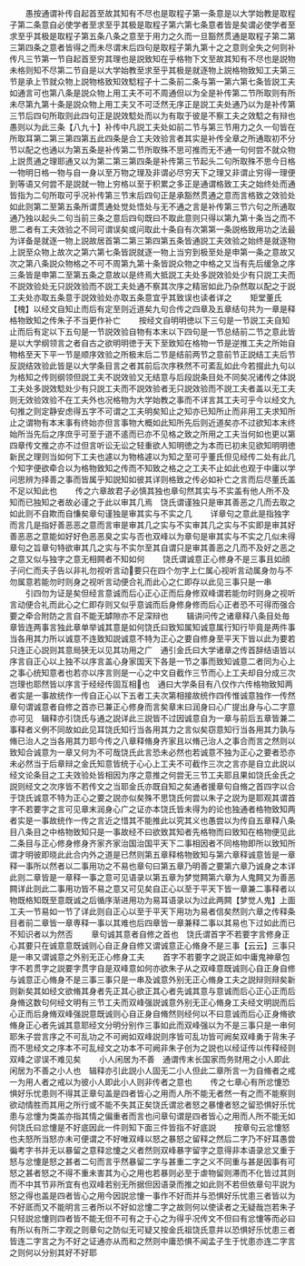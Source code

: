 <!-- { "loadSidebar": true } -->
　　愚按通谓补传自起首至故其知有不尽也是取程子第一条意是以大学始教是取程子第二条意自必使学者至求至乎其极是取程子第六第七条意者皆是矣谓必使学者至求至乎其极是取程子第五条八条之意至于用力之久而一旦豁然贯通是取程子第二第三第四条之意者皆得之而未尽谓末后四句是取程子第九第十之之意则全失之何则补传凡三节第一节自起首至穷其理也是説致知在乎格物下文至故其知有不尽也是説物未格则知不尽第二节自是以大学始教至求至乎其极是就逐物上説格物致知工夫第三节是承上节就众物上説物格致知效騐程子十二条前二条与第一第六第七条皆説工夫如通言可也第八条是説众物上用工夫不可不周通但以为全是补传第二节所取则有所未尽第九第十条是説众物上用工夫又不可泛然无序正是説工夫处通乃以为是补传第三节后四句所取则此四句正是説效騐处而以为有取于彼是不察工夫之效騐之有辩也愚则以为此三条【八九十】补传中凡説工夫处如前二节与第三节用力之久一句皆在所取耳第二第三第四第五此四条是合工夫效验言者其实是补传全章之所通取初不分节以配之也通以为第五条是补传第二节所取殊不思可推而无不通一句何尝不就众物上説贯通之理耶通又以为第二第三第四条是补传第三节起头二句所取殊不思今日格一物明日格一物与自一身以至万物之理及非谓必尽穷天下之理又非谓止穷得一理便到等语又何尝不是説就一物上穷格以至于积累之多正是通谓格致工夫之始终处而通皆指为二句所取可乎况补传第三节末后四句正是承豁然贯通之意而言格致之效验处如此则第二至第五条所谓贯通处觉处悟处与无不通之言是补传第三节六句之所通取通乃独以起头二句当前三条之意后四句既曰不取此意则只得以第九第十条当之而不思二者有工夫效验之不同可谓误矣或问取此十条自有次第第一条説格致用功之法最为详备是就逐一物上説故居首第二第三第四第五条皆通説工夫效验之始终是就逐物上説至众物上故次之第六第七条皆説就逐一物上当穷到极至处是申第一条之意故又次之第八条説众物格之不可不周第九第十条皆説众物之中格之又当有先后缓急之序三条皆是申第二至第五条之意故以是终焉大抵説工夫处多説效验处少有只説工夫而不説效验处无只説效验而不説工夫处通不察其次序之精宻如此乃杂然取以配之于説工夫处亦取五条意于説效验处亦取五条意宜乎其致误也读者详之
　　矩堂董氏【槐】以经文自知止而后有定至则近道矣九句合传之四章及五章结句共为一章是释格物致知之传朱子不当更作补亡
　　按经文自明明徳以下三句是一节説工夫自知止而后有定以下五句是一节説效验自物有本末以下四句是一节总结前二节之意此皆是以大学纲领言之者自古之欲明明徳于天下至致知在格物一节是逆推工夫之所始自物格至天下平一节是顺序效验之所极末后二节是结前两节之意前节正説结工夫后节反説结效验此皆是以大学条目言之者其前后次序秩然不可紊乱如此今若掇此九句以为格知之传则纲领但説工夫不説效验又无结意与后段説条目处不同矣况诸传之体説工夫处多説效騐处少有只説工夫而不説效验者无只説效验而不説工夫者盖以无工夫则无效验效验不在工夫外也况格物为大学始教之事而不详言其工夫可乎今以经文九句推之则定静安虑得五字不可谓之工夫明矣知止之知亦已知所止而非用工夫求知所止之谓物有本末事有终始亦但言事物大概如此知所先后则近道矣亦不过欲知本末终始所当先后之序庶乎可至于道不逺而已亦不见格之致之所用之工夫当何如也更以第四章传文推之亦不过但言听讼无讼之轻重欲人知明徳之为本而已初未见欲知明明徳新民之理则当如何下工夫也遽以为物格遽以为知之至可乎董氏但见经传二处有此几个知字便欲牵合以为格物致知之传而不知致之格之之工夫不止如此也观于中庸以学问思辨为择善之事而皆属乎知説知如彼其详则格致之传必如补亡之言而后尽董氏盖不足以知此也
　　传之六章故君子必慎其独也章句然其实与不实盖有他人所不及知而已独知之者故必谨之于此以审其几焉　饶氏谓谨独只是审其善恶之几而去取之如此则不自欺而自慊矣章句谨独是审其实与不实之几
　　详章句之意此是指独字而言几是指好善恶恶之意而言审是审其几之实与不实审其几之实与不实即是审其好善恶恶之意能如好好色恶恶臭之实与否也双峰以为章句是审其实与不实之几似未得章句之旨章句特欲审其几之实与不实尔至其自谓只是审其善恶之几而不及好之恶之之意又似与独字之意无相闗者不知如何
　　饶氏谓诚意正心修身不是三事且如顔子问仁而夫子告以非礼勿视听言动要只在四个勿字上仁属心视听言动属身勿与不勿属意若能勿时则身之视听言动便合礼而此心之仁即存以此见三事只是一串
　　引四勿为证是矣但经言意诚而后心正心正而后身修双峰谓若能勿时则身之视听言动便合礼而此心之仁即存则又似乎意诚而后身修身修而后心正者恐不可得而强合要之牵合附防之言自不能无罅隙亦不足深辩也
　　辑讲问传之诸章释八条目处毎章皆连两事言独此章单举诚其意是如何饶氏曰致知属知诚意属行知行毕竟是两件事当各用其力所以诚意不连致知説诚意不特为正心之要自修身至平天下皆以此为要若只连正心説则其意局狭无以见其功用之广　通引金氏曰大学诸章之传首辞结语皆以序言自正心以上独不以序言盖心身家国天下各是一节之事而致知诚意二者同为心上之事心统知意者也若亦以序言则是一心之中文自截作三节而心上工夫却自分成三次岂理也耶然皆以序言于经经传固互相也　通曰大学条目有八仅作六传格物致知两者实是一事故统作一传自正心以下五者工夫次第相接故统作四传惟诚意独作一传然章句谓诚意者自修之首亦已兼正心修身而言矣章末曰润身曰心广提出身与心二字意亦可见　辑释亦引饶氏与通之説详此三説皆不过因诚意自为一章与前后五章皆兼二事释者义例不同故如此见耳饶氏知行当各用其力之言似矣窃意知行当各用其力孰与脩已治人之当各用其力耶今传之八章释脩身齐家且以脩己治人之事合而言之然则以致知合诚意为一章又何为不可哉饶氏此言恐未必然也若诚意不独为正心之要者恐亦未必然当于后章辩之金氏知意皆统于心心上工夫不可截作三次之言亦是自立此説以经文论条目之工夫效验处皆相因为序之意推之何尝无三节工夫耶且果如饶氏金氏之説则经文之次序皆不若传文之当耶金氏亦既自知之矣通者援章句自脩之首四字以合于饶氏诚意不特为正心之要之説亦似矣殊不思饶氏何尝以朱子之説为是耶观其谓首字不若要字之言可见章末润身心广之证亦本饶氏皆未得为的论也独通者格物致知两者实是一事故统作一传之言近之惜其不能推此以究其义也愚尝以为传自五章释八条目八条目之中格物致知只是一事故经不曰欲致其知者先格物而曰致知在格物便见此二条目与正心修身修身齐家齐家治国治国平天下二事相因者不同格物即所以致知所谓才明彼即晓此此合内外之道是已然则第五章释格物致知与第六章释诚意皆是一章释一事所以然者以二事用功之不易也章句曰第五章乃明善之要第六章乃诚身之本详此则二章皆是一章释一事之意可见语录以第五章为梦觉闗第六章为人鬼闗又为善恶闗详此则此二事用功皆不易之意又可见矣自正心以至于平天下皆一章兼二事释者以物既格知既至意既诚之后循序渐进用功为易耳语录以为过此两闗【梦觉人鬼】上面工夫一节易如一节了详此则自正心以至于平天下用功为易者信矣然则六章之传释条目者前二章皆一章専释一事以其难也后四章皆一章兼释二事以其易也下过如此而已不知识者以为然否
　　章句诚其意者自修之首也　饶氏谓首字不若要字言修身正心其要只在诚意意既诚则心自正身自修又谓诚意正心脩身不是三事【云云】三事只是一串又谓诚意之外别无正心修身工夫
　　首字不若要字之説正如中庸鬼神章包字不若贯字之説要字贯字自是双峰意如何亦欲朱子从之双峰意既诚则心自正身自修与诚意正心脩身不是三事三事只是一串及诚意外别无正心脩身工夫之説辩则辩矣新则新矣其如经文欲脩其身者先正其心欲正其心者先诚其意与意诚而后心正心正而后身脩这数句何经文明有三节工夫而双峰强説诚意外别无正心脩身工夫经文明説而后心正而后身脩双峰强説意既诚则心自正身自脩然则经何以不曰意诚而后心正身脩欲脩身正心者先诚其意耶经文分明分别作三事如此而双峰强以为不是三事只是一串何耶朱子尝言序之不可乱功之不可阙如双峰説则序皆可乱功皆可阙矣双峰勇于背朱子而不思经文之序本不可乱经文之功本不可阙非朱子创为之説也以经证传以传释经则双峰之谬误不难见矣
　　小人闲居为不善　通谓传末长国家而务财用之小人即此闲居为不善之小人也　辑释亦引此説小人固无二小人但此二章所言一为自脩者之戒一为用人者之戒以为彼小人即此小人则非传者之意也
　　传之七章心有所忿懥恐惧好乐忧患则不得其正章句盖是四者皆心之用而人所不能无者然一有之而不能察则欲动情胜而其用之所行或不能不失其正矣饶氏谓忿者怒之暴懥者怒之留恐惧好乐忧患与忿懥为类盖亦指其情之偏重者而言也问章句谓是四者皆心之用而人所不能无如何饶氏曰忿懥是不好底因此一件则知下面三件皆指不好底説
　　按章句云忿懥怒也夫怒所当怒亦未可便谓之不好唯双峰以怒之暴怒之留释之然后二字乃不好耳愚尝徧考字书并无以暴留之意释忿懥之义者然则双峰暴字留字之意得非本语录忿又重于怒与忿懥是怒之甚者二句而言乎然暴留二字与甚重二字之义不同重与甚是因事有可怒之甚者怒之不得不重未害其为心之用也若暴则必至于虐物留则滞而不化皆过其则而不中其节非所宜有也双峰若别无所据但因语录而推之如此则不若但依章句平説为怒之得也盖是四者皆心之用今因説忿懥一事作不好而并与恐惧好乐忧患三者皆以为不好厎而又不能明言三者所以不好如忿懥二字之故则何以使读者之无疑哉岂若朱子只轻説忿懥则四者皆不能无但不可有之于心之为得乎况传文不但曰有忿懥等而必曰有所以有所二字观之则章句之防似无可疑又按金氏祖饶氏意并以恐惧好乐忧患三者皆连二字言之为不好之证通亦从而和之然则中庸恐惧不闻孟子生于忧患亦连二字言之则何以分别其好不好耶
